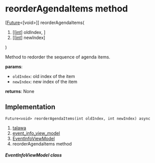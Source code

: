 
<div>

# reorderAgendaItems method

</div>


[[Future](https://api.flutter.dev/flutter/dart-core/Future-class.html)\<[void\>]]
reorderAgendaItems(

1.  [[[int](https://api.flutter.dev/flutter/dart-core/int-class.md)]
    oldIndex, ]
2.  [[[int](https://api.flutter.dev/flutter/dart-core/int-class.html)]
    newIndex]

)



Method to redorder the sequence of agenda items.

**params**:

-   `oldIndex`: old index of the item
-   `newIndex`: new index of the item

**returns**: None



## Implementation

``` language-dart
Future<void> reorderAgendaItems(int oldIndex, int newIndex) async 
```







1.  [talawa](../../index.md)
2.  [event_info_view_model](../../view_model_after_auth_view_models_event_view_models_event_info_view_model/)
3.  [EventInfoViewModel](../../view_model_after_auth_view_models_event_view_models_event_info_view_model/EventInfoViewModel-class.md)
4.  reorderAgendaItems method

##### EventInfoViewModel class







